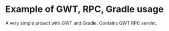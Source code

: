 # Example of GWT, RPC, Gradle usage
A very simple project with GWT and Gradle. Contains GWT RPC servlet.
